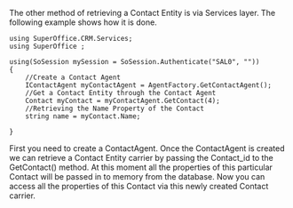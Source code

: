 <properties date="2016-05-10"
SortOrder="7"
/>

 

The other method of retrieving a Contact Entity is via Services layer. The following example shows how it is done.

```
using SuperOffice.CRM.Services;
using SuperOffice ;
 
using(SoSession mySession = SoSession.Authenticate("SAL0", ""))
{
    //Create a Contact Agent
    IContactAgent myContactAgent = AgentFactory.GetContactAgent();
    //Get a Contact Entity through the Contact Agent
    Contact myContact = myContactAgent.GetContact(4);
    //Retrieving the Name Property of the Contact
    string name = myContact.Name;
                                     
}
```

 

First you need to create a ContactAgent. Once the ContactAgent is created we can retrieve a Contact Entity carrier by passing the Contact\_id to the GetContact() method. At this moment all the properties of this particular Contact will be passed in to memory from the database. Now you can access all the properties of this Contact via this newly created Contact carrier.
